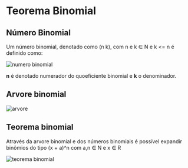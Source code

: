# Teorema Binomial


## Número Binomial

Um número binomial, denotado como (n k), com n e k ∈ N e k <= n   é definido como:

![numero binomial](https://github.com/viniciusbds/math/blob/master/TeoremaBinomial/num-binomial.jpg)

**n** é denotado numerador do quoeficiente binomial e **k** o denominador.


## Arvore binomial

![arvore](https://github.com/viniciusbds/math/blob/master/TeoremaBinomial/img/arvore.jpg)



## Teorema binomial

Através da arvore binomial e dos números binomiais é possível expandir binômios do tipo (x + a)^n com a,n ∈ N e x ∈ R

![teorema binomial](https://github.com/viniciusbds/math/blob/master/TeoremaBinomial/img/teo-binomial.jpg)
